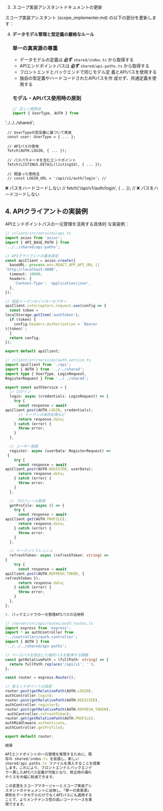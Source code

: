 
  3. スコープ実装アシスタントドキュメントの更新

  スコープ実装アシスタント (scope_implementer.md)
  の以下の部分を更新します：

  4. **データモデル管理と型定義の厳格なルール**

     ### 単一の真実源の尊重
     - データモデルの定義は **必ず**
  `shared/index.ts` から取得する
     - APIエンドポイントパスは **必ず**
  `shared/api-paths.ts` から取得する
     - フロントエンドとバックエンドで同じモデル定
  義とAPIパスを使用する
     - 独自の型定義やハードコードされたAPIパスを作
  成せず、共通定義を使用する

     ### モデル・APIパス使用時の原則
     ```javascript
     // 正しい使用法
     import { UserType, AUTH } from
  '../../../shared';

     // UserTypeの型定義に基づいて実装
     const user: UserType = { ... };

     // APIパスの使用
     fetch(AUTH.LOGIN, { ... });

     // パスパラメータを含むエンドポイント
     fetch(LISTINGS.DETAIL(listingId), { ... });

     // 間違った使用法
     // const LOGIN_URL = '/api/v1/auth/login'; //
   ❌ パスをハードコードしない
     // fetch('/api/v1/auth/login', { ... });  //
  ❌ パスをハードコードしない

  ## 4. APIクライアントの実装例

  APIエンドポイントパスの一元管理を活用する具体的
  な実装例：

  ```typescript
  // /client/src/services/api.ts
  import axios from 'axios';
  import { API_BASE_PATH } from
  '../../shared/api-paths';

  // APIクライアントの基本設定
  const apiClient = axios.create({
    baseURL: process.env.REACT_APP_API_URL ||
  'http://localhost:4000',
    timeout: 10000,
    headers: {
      'Content-Type': 'application/json',
    },
  });

  // 認証トークンのインターセプター
  apiClient.interceptors.request.use(config => {
    const token =
  localStorage.getItem('authToken');
    if (token) {
      config.headers.Authorization = `Bearer
  ${token}`;
    }
    return config;
  });

  export default apiClient;

  // /client/src/services/auth.service.ts
  import apiClient from './api';
  import { AUTH } from '../../shared';
  import type { UserType, LoginRequest,
  RegisterRequest } from '../../shared';

  export const authService = {
    // ログイン
    login: async (credentials: LoginRequest) => {
      try {
        const response = await
  apiClient.post(AUTH.LOGIN, credentials);
        // トークンの保存処理など
        return response.data;
      } catch (error) {
        throw error;
      }
    },

    // ユーザー登録
    register: async (userData: RegisterRequest) =>
   {
      try {
        const response = await
  apiClient.post(AUTH.REGISTER, userData);
        return response.data;
      } catch (error) {
        throw error;
      }
    },

    // プロフィール取得
    getProfile: async () => {
      try {
        const response = await
  apiClient.get(AUTH.PROFILE);
        return response.data;
      } catch (error) {
        throw error;
      }
    },

    // トークンリフレッシュ
    refreshToken: async (refreshToken: string) =>
  {
      try {
        const response = await
  apiClient.post(AUTH.REFRESH_TOKEN, {
  refreshToken });
        return response.data;
      } catch (error) {
        throw error;
      }
    },
  };

  5. バックエンドでの一元管理APIパスの活用例

  // /server/src/api/routes/auth.routes.ts
  import express from 'express';
  import * as authController from
  '../controllers/auth.controller';
  import { AUTH } from
  '../../../shared/api-paths';

  // ベースパスを除去した相対パスを取得する関数
  const getRelativePath = (fullPath: string) => {
    return fullPath.replace('/api/v1', '');
  };

  const router = express.Router();

  // 各エンドポイントの設定
  router.post(getRelativePath(AUTH.LOGIN),
  authController.login);
  router.post(getRelativePath(AUTH.REGISTER),
  authController.register);
  router.post(getRelativePath(AUTH.REFRESH_TOKEN),
   authController.refreshToken);
  router.get(getRelativePath(AUTH.PROFILE),
  authMiddleware.authenticate,
  authController.getProfile);

  export default router;

  結論

  APIエンドポイントの一元管理を実現するために、既
  存の shared/index.ts を拡張し、新しい
  shared/api-paths.ts ファイルを導入することを提案
  します。これにより、フロントエンドとバックエンド
  で一貫したAPIパス定義が可能となり、修正時の漏れ
  やミスを大幅に削減できます。

  この変更をスコープマネージャーとスコープ実装アシ
  スタントのドキュメントに反映し、「単一の真実源」
  原則をデータモデルだけでなくAPIパスにも適用する
  ことで、よりメンテナンス性の高いコードベースを実
  現できます。
